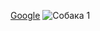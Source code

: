 [Google](https://www.google.com/?&bih=937&biw=1920&hl=ru)
![Собака 1](https://encrypted-tbn0.gstatic.com/images?q=tbn:ANd9GcS3hiFxt7EzQoF2i8f_GQmDQVYV-o5VKeZUXw&usqp=CAU)

